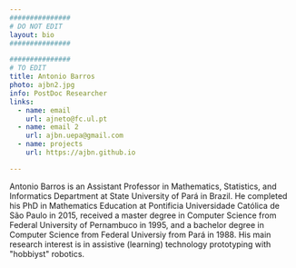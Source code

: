 ```yaml
---
###############
# DO NOT EDIT
layout: bio
###############

###############
# TO EDIT
title: Antonio Barros
photo: ajbn2.jpg
info: PostDoc Researcher
links:
  - name: email
    url: ajneto@fc.ul.pt
  - name: email 2
    url: ajbn.uepa@gmail.com
  - name: projects
    url: https://ajbn.github.io

---
```


Antonio Barros is an Assistant Professor in Mathematics, Statistics,
and Informatics Department at State University of Pará in Brazil. He
completed his PhD in Mathematics Education at Pontificia Universidade
Católica de São Paulo in 2015, received a master degree in Computer
Science from Federal University of Pernambuco in 1995, and a bachelor
degree in Computer Science from Federal Universiy from Pará in 1988.
His main research interest is in assistive (learning) technology
prototyping with "hobbiyst" robotics.
